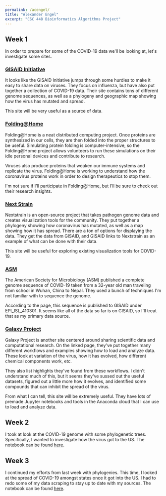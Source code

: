 ```yaml
---
permalink: /acengel/
title: "Alexander Engel"
excerpt: "CSC 448 Bioinformatics Algorithms Project"
---
```


## Week 1

In order to prepare for some of the COVID-19 data we'll be looking at, let's investigate some sites.

### [GISAID Initiative](https://www.gisaid.org/)

It looks like the GISAID Initiative jumps through some hurdles to make it easy to share data on viruses.  They focus on influenza, but have also put together a collection of COVID-19 data.  Their site contains tons of different genome sequences, as well as a phylogeny and geographic map showing how the virus has mutated and spread.

This site will be very useful as a source of data.

### [Folding@Home](https://foldingathome.org/)

Folding@Home is a neat distributed computing project.  Once proteins are synthesized in our cells, they are then folded into the proper structures to be useful.  Simulating protein folding is computer-intensive, so the Folding@Home project allows volunteers to run these simulations on their idle personal devices and contribute to research.

Viruses also produce proteins that weaken our immune systems and replicate the virus.  Folding@Home is working to understand how the coronavirus proteins work in order to design therapeutics to stop them.

I'm not sure if I'll participate in Folding@Home, but I'll be sure to check out their research insights.

### [Next Strain](https://nextstrain.org/ncov)

Nextstrain is an open-source project that takes pathogen genome data and creates visualization tools for the community.  They put together a phylogeny showing how coronavirus has mutated, as well as a map showing how it has spread.  There are a ton of options for displaying the data.  They get the data from GISAID, and GISAID links to Nextstrain as an example of what can be done with their data.

This site will be useful for exploring existing visualization tools for COVID-19.

### [ASM](https://mra.asm.org/content/9/11/e00169-20)

The American Society for Microbiology (ASM) published a complete genome sequence of COVID-19 taken from a 32-year old man traveling from school in Wuhan, China to Nepal.  They used a bunch of techniques I'm not familiar with to sequence the genome.

According to the page, this sequence is published to GISAID under EPI_ISL_410301.  It seems like all of the data so far is on GISAID, so I'll treat that as my primary data source.

### [Galaxy Project](https://covid19.galaxyproject.org/)

Galaxy Project is another site centered around sharing scientific data and computational research.  On the linked page, they've put together many different workflows and examples showing how to load and analyze data.  These look at variation of the virus, how it has evolved, how different chemical components work, etc.

They also list highlights they've found from these workflows.  I didn't understand much of this, but it seems they've sussed out the useful datasets, figured out a little more how it evolves, and identified some compounds that can inhibit the spread of the virus.

From what I can tell, this site will be extremely useful.  They have lots of premade Jupyter notebooks and tools in the Anaconda cloud that I can use to load and analyze data.

## Week 2

I took at look at the COVID-19 genome with some phylogenetic trees.  Specifically, I wanted to investigate how the virus got to the US.  The notebook can be found <a href="https://nbviewer.jupyter.org/github/anderson-github-classroom/csc-448-project/blob/master/students/acengel/Project2.ipynb">here</a>.

## Week 3

I continued my efforts from last week with phylogenies.  This time, I looked at the spread of COVID-19 amongst states once it got into the US.  I had to redo some of my data scraping to stay up to date with my sources.  The notebook can be found <a href="https://nbviewer.jupyter.org/github/anderson-github-classroom/csc-448-project/blob/master/students/acengel/Project3.ipynb">here</a>.